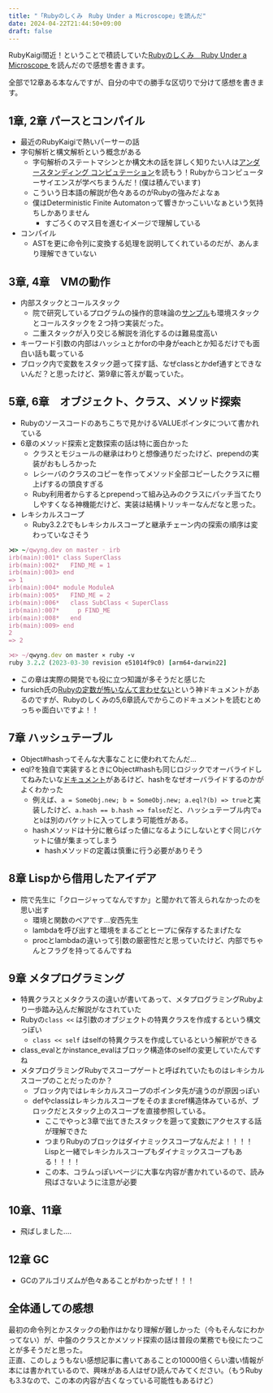```yaml
---
title: "「Rubyのしくみ　Ruby Under a Microscope」を読んだ"
date: 2024-04-22T21:44:50+09:00
draft: false
---
```


RubyKaigi間近！ということで積読していた[Rubyのしくみ　Ruby Under a Microscope
](https://tatsu-zine.com/books/ruby-under-a-microscope-ja)を読んだので感想を書きます。

全部で12章ある本なんですが、自分の中での勝手な区切りで分けて感想を書きます。

## 1章, 2章 パースとコンパイル
- 最近のRubyKaigiで熱いパーサーの話
- 字句解析と構文解析という概念がある
  - 字句解析のステートマシンとか構文木の話を詳しく知りたい人は[アンダースタンディング コンピュテーション](https://www.oreilly.co.jp/books/9784873116976/)を読もう！Rubyからコンピューターサイエンスが学べちまうんだ！(僕は積んでいます)
  - こういう日本語の解説が色々あるのがRubyの強みだよなぁ
  - 僕はDeterministic Finite Automatonって響きかっこいいなぁという気持ちしかありません
    - すごろくのマス目を進むイメージで理解している
- コンパイル
  - ASTを更に命令列に変換する処理を説明してくれているのだが、あんまり理解できていない

## 3章, 4章　VMの動作
- 内部スタックとコールスタック
  - 院で研究しているプログラムの操作的意味論の[サンプル](https://kframework.org/k-distribution/pl-tutorial/2_languages/2_kool/1_untyped/kool-untyped/
)も環境スタックとコールスタックを２つ持つ実装だった。
  - 二重スタックが入り交じる解説を消化するのは難易度高い
- キーワード引数の内部はハッシュとかforの中身がeachとか知るだけでも面白い話も載っている
- ブロック内で変数をスタック遡って探す話、なぜclassとかdef通すとできないんだ？と思ったけど、第9章に答えが載っていた。

## 5章, 6章　オブジェクト、クラス、メソッド探索
- Rubyのソースコードのあちこちで見かけるVALUEポインタについて書かれている
- 6章のメソッド探索と定数探索の話は特に面白かった
  - クラスとモジュールの継承はわりと想像通りだったけど、prependの実装がおもしろかった
  - レシーバのクラスのコピーを作ってメソッド全部コピーしたクラスに棚上げするの頭良すぎる
  - Ruby利用者からするとprependって組み込みのクラスにパッチ当てたりしやすくなる神機能だけど、実装は結構トリッキーなんだなと思った。
- レキシカルスコープ
  - Ruby3.2.2でもレキシカルスコープと継承チェーン内の探索の順序は変わっていなさそう

```ruby
⋊> ~/qwyng.dev on master ◦ irb
irb(main):001* class SuperClass
irb(main):002*   FIND_ME = 1
irb(main):003> end
=> 1
irb(main):004* module ModuleA
irb(main):005*   FIND_ME = 2
irb(main):006*   class SubClass < SuperClass
irb(main):007*     p FIND_ME
irb(main):008*   end
irb(main):009> end
2
=> 2

⋊> ~/qwyng.dev on master ⨯ ruby -v
ruby 3.2.2 (2023-03-30 revision e51014f9c0) [arm64-darwin22]
```


- この章は実際の開発でも役に立つ知識が多そうだと感じた
- fursich氏の[Rubyの定数が怖いなんて言わせない](https://qiita.com/fursich/items/a1b742795cf10eebc73f#ruby25%E3%81%AE%E9%80%B2%E5%8C%96)という神ドキュメントがあるのですが、Rubyのしくみの5,6章読んでからこのドキュメントを読むとめっちゃ面白いですよ！！

## 7章 ハッシュテーブル
- Object#hashってそんな大事なことに使われてたんだ...
- eql?を独自で実装するときにObject#hashも同じロジックでオーバライドしてねみたいな[ドキュメント](https://docs.ruby-lang.org/ja/latest/method/Object/i/eql=3f.html)があるけど、hashをなぜオーバライドするのかがよくわかった
  - 例えば、`a = SomeObj.new; b = SomeObj.new; a.eql?(b) => true`と実装したけど、`a.hash == b.hash => false`だと、ハッシュテーブル内で`a`と`b`は別のバケットに入ってしまう可能性がある。
  - hashメソッドは十分に散らばった値になるようにしないとすぐ同じバケットに値が集まってしまう
    - hashメソッドの定義は慎重に行う必要がありそう

## 8章 Lispから借用したアイデア
- 院で先生に「クロージャってなんですか」と聞かれて答えられなかったのを思い出す
  - 環境と関数のペアです...安西先生
  - lambdaを呼び出すと環境をまるごとヒープに保存するたまげたな
  - procとlambdaの違いって引数の厳密性だと思っていたけど、内部でちゃんとフラグを持ってるんですね

## 9章 メタプログラミング
- 特異クラスとメタクラスの違いが書いてあって、メタプログラミングRubyより一歩踏み込んだ解説がなされていた
- Rubyの`class <<` は引数のオブジェクトの特異クラスを作成するという構文っぽい
  - `class << self` はselfの特異クラスを作成しているという解釈ができる
- class_evalとかinstance_evalはブロック構造体のselfの変更していたんですね
- メタプログラミングRubyでスコープゲートと呼ばれていたものはレキシカルスコープのことだったのか？
  - ブロック内ではレキシカルスコープのポインタ先が違うのが原因っぽい
  - defやclassはレキシカルスコープをそのままcref構造体みているが、ブロックだとスタック上のスコープを直接参照している。
    - ここでやっと3章で出てきたスタックを遡って変数にアクセスする話が理解できた
    - つまりRubyのブロックはダイナミックスコープなんだよ！！！！Lispと一緒でレキシカルスコープもダイナミックスコープもある！！！！
    - この本、コラムっぽいページに大事な内容が書かれているので、読み飛ばさないように注意が必要


## 10章、11章
- 飛ばしました....

## 12章 GC
- GCのアルゴリズムが色々あることがわかったぜ！！！

## 全体通しての感想
最初の命令列とかスタックの動作はかなり理解が難しかった（今もそんなにわかってない）が、中盤のクラスとかメソッド探索の話は普段の業務でも役にたつことが多そうだと思った。    
正直、このしょうもない感想記事に書いてあることの10000倍くらい濃い情報が本には書かれているので、興味がある人はぜひ読んでみてください。（もうRubyも3.3なので、この本の内容が古くなっている可能性もあるけど）